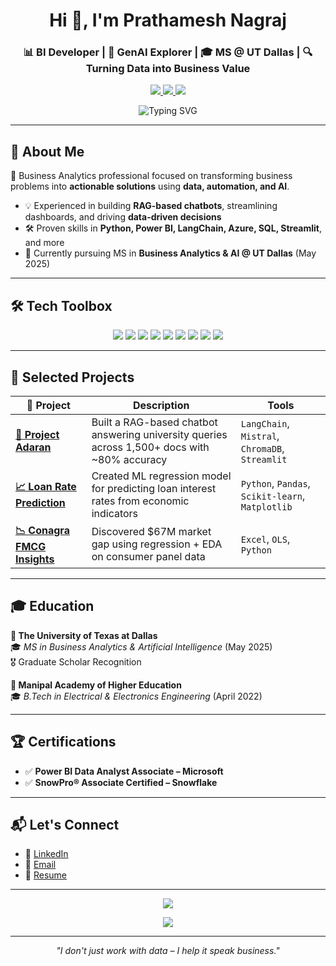 <h1 align="center">Hi 👋, I'm Prathamesh Nagraj</h1>
<h3 align="center">📊 BI Developer | 🤖 GenAI Explorer | 🎓 MS @ UT Dallas | 🔍 Turning Data into Business Value</h3>

<p align="center">
  <a href="https://www.linkedin.com/in/prathamesh-nagraj/" target="_blank">
    <img src="https://img.shields.io/badge/LinkedIn-Connect-blue?style=for-the-badge&logo=linkedin" />
  </a>
  <a href="mailto:ppnagraj.work@gmail.com">
    <img src="https://img.shields.io/badge/Email-Contact-red?style=for-the-badge&logo=gmail&logoColor=white" />
  </a>
  <a href="https://your-resume-link.com">
    <img src="https://img.shields.io/badge/Resume-View-gray?style=for-the-badge&logo=docuSign&logoColor=white" />
  </a>
</p>

<p align="center">
  <img src="https://readme-typing-svg.demolab.com?font=Fira+Code&duration=3000&pause=1000&color=F78D1E&center=true&vCenter=true&width=800&lines=Bridging+Business+and+AI+with+Impactful+Analytics.;BI+Developer+%7C+GenAI+Applier.;Open+to+Internships+%26+Full-Time+Opportunities" alt="Typing SVG" />
</p>

---

## 🧠 About Me

🎯 Business Analytics professional focused on transforming business problems into **actionable solutions** using **data, automation, and AI**.

- 💡 Experienced in building **RAG-based chatbots**, streamlining dashboards, and driving **data-driven decisions**
- 🛠️ Proven skills in **Python, Power BI, LangChain, Azure, SQL, Streamlit**, and more
- 📍 Currently pursuing MS in **Business Analytics & AI @ UT Dallas** (May 2025)

---

## 🛠️ Tech Toolbox

<p align="center">
  <img src="https://img.shields.io/badge/Python-3776AB?style=flat-square&logo=python&logoColor=white" />
  <img src="https://img.shields.io/badge/SQL-003B57?style=flat-square&logo=postgresql&logoColor=white" />
  <img src="https://img.shields.io/badge/Power_BI-F2C811?style=flat-square&logo=powerbi&logoColor=black" />
  <img src="https://img.shields.io/badge/Snowflake-29B5E8?style=flat-square&logo=snowflake&logoColor=white" />
  <img src="https://img.shields.io/badge/LangChain-black?style=flat-square" />
  <img src="https://img.shields.io/badge/Streamlit-FF4B4B?style=flat-square&logo=streamlit&logoColor=white" />
  <img src="https://img.shields.io/badge/Azure-0078D4?style=flat-square&logo=microsoftazure&logoColor=white" />
  <img src="https://img.shields.io/badge/Tableau-E97627?style=flat-square&logo=tableau&logoColor=white" />
  <img src="https://img.shields.io/badge/Excel-217346?style=flat-square&logo=microsoftexcel&logoColor=white" />
</p>

---

## 🚀 Selected Projects

| 💼 Project | Description | Tools |
|-----------|-------------|-------|
| **[🧠 Project Adaran](https://github.com/prathameshnagraj/adaran.git)** | Built a RAG-based chatbot answering university queries across 1,500+ docs with ~80% accuracy | `LangChain`, `Mistral`, `ChromaDB`, `Streamlit` |
| **[📈 Loan Rate Prediction](#)** | Created ML regression model for predicting loan interest rates from economic indicators | `Python`, `Pandas`, `Scikit-learn`, `Matplotlib` |
| **[📉 Conagra FMCG Insights](https://github.com/prathameshnagraj/conagra-meat-substitute-sales)** | Discovered $67M market gap using regression + EDA on consumer panel data | `Excel`, `OLS`, `Python` |

---

## 🎓 Education

**📍 The University of Texas at Dallas**  
🎓 *MS in Business Analytics & Artificial Intelligence* (May 2025)  
🎖️ Graduate Scholar Recognition

**📍 Manipal Academy of Higher Education**  
🎓 *B.Tech in Electrical & Electronics Engineering* (April 2022)

---

## 🏆 Certifications

- ✅ **Power BI Data Analyst Associate – Microsoft**
- ✅ **SnowPro® Associate Certified – Snowflake**

---

## 📬 Let's Connect

- 💼 [LinkedIn](https://www.linkedin.com/in/prathamesh-nagraj/)
- 📧 [Email](mailto:ppnagraj.work@gmail.com)
- 📄 [Resume](https://your-resume-link.com)

---

<p align="center">
  <img src="https://github-readme-stats.vercel.app/api?username=prathameshnagraj&show_icons=true&theme=radical" />
</p>

<p align="center">
  <img src="https://github-readme-streak-stats.herokuapp.com/?user=prathameshnagraj&theme=radical" />
</p>

---

<p align="center"><i>"I don't just work with data – I help it speak business."</i></p>
